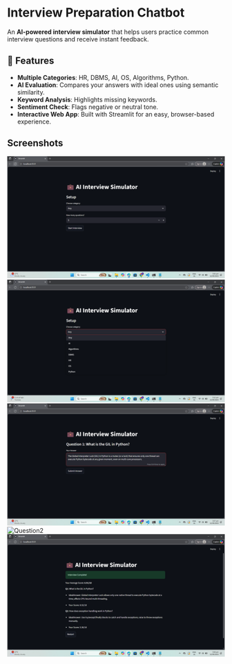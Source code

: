 # Interview Preparation Chatbot

An **AI-powered interview simulator** that helps users practice common interview questions and receive instant feedback.

## 🚀 Features
- **Multiple Categories**: HR, DBMS, AI, OS, Algorithms, Python.
- **AI Evaluation**: Compares your answers with ideal ones using semantic similarity.
- **Keyword Analysis**: Highlights missing keywords.
- **Sentiment Check**: Flags negative or neutral tone.
- **Interactive Web App**: Built with Streamlit for an easy, browser-based experience.

## Screenshots
![Home Page](images/home.png)
![Categories](images/categories.png)
![Question1](images/question1.png)
![Question2](images/question2e.png)
![Score](images/score.png)



